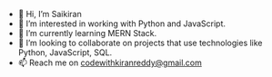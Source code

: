 - 👋 Hi, I’m Saikiran
- 👀 I’m interested in working with Python and JavaScript.
- 🌱 I’m currently learning MERN Stack.
- 💞️ I’m looking to collaborate on projects that use technologies like Python, JavaScript, SQL.
- 📫 Reach me on codewithkiranreddy@gmail.com
